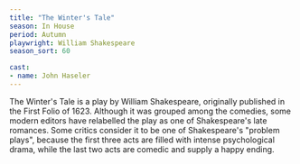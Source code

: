```yaml
---
title: "The Winter's Tale"
season: In House
period: Autumn
playwright: William Shakespeare
season_sort: 60

cast:
- name: John Haseler
---
```


The Winter's Tale is a play by William Shakespeare, originally published in the First Folio of 1623. Although it was grouped among the comedies, some modern editors have relabelled the play as one of Shakespeare's late romances. Some critics consider it to be one of Shakespeare's "problem plays", because the first three acts are filled with intense psychological drama, while the last two acts are comedic and supply a happy ending.
